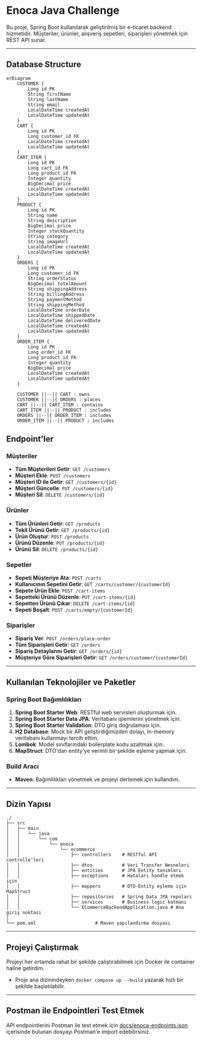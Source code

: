 # Enoca Java Challenge

Bu proje, Spring Boot kullanılarak geliştirilmiş bir e-ticaret backend hizmetidir. Müşteriler, ürünler, alışveriş sepetleri, siparişleri yönetmek için REST API sunar.

---

## Database Structure

```mermaid
erDiagram
    CUSTOMER {
        Long id PK
        String firstName
        String lastName
        String email
        LocalDateTime createdAt
        LocalDateTime updatedAt
    }
    CART {
        Long id PK
        Long customer_id FK
        LocalDateTime createdAt
        LocalDateTime updatedAt
    }
    CART_ITEM {
        Long id PK
        Long cart_id FK
        Long product_id FK
        Integer quantity
        BigDecimal price
        LocalDateTime createdAt
        LocalDateTime updatedAt
    }
    PRODUCT {
        Long id PK
        String name
        String description
        BigDecimal price
        Integer stockQuantity
        String category
        String imageUrl
        LocalDateTime createdAt
        LocalDateTime updatedAt
    }
    ORDERS {
        Long id PK
        Long customer_id FK
        String orderStatus
        BigDecimal totalAmount
        String shippingAddress
        String billingAddress
        String paymentMethod
        String shippingMethod
        LocalDateTime orderDate
        LocalDateTime shippedDate
        LocalDateTime deliveredDate
        LocalDateTime createdAt
        LocalDateTime updatedAt
    }
    ORDER_ITEM {
        Long id PK
        Long order_id FK
        Long product_id FK
        Integer quantity
        BigDecimal price
        LocalDateTime createdAt
        LocalDateTime updatedAt
    }

    CUSTOMER ||--|| CART : owns
    CUSTOMER ||--|{ ORDERS : places
    CART ||--|{ CART_ITEM : contains
    CART_ITEM ||--|| PRODUCT : includes
    ORDERS ||--|{ ORDER_ITEM : includes
    ORDER_ITEM ||--|| PRODUCT : includes
```


## Endpoint'ler

### Müşteriler
- **Tüm Müşterileri Getir**: `GET /customers`
- **Müşteri Ekle**: `POST /customers`
- **Müşteri ID ile Getir**: `GET /customers/{id}`
- **Müşteri Güncelle**: `PUT /customers/{id}`
- **Müşteri Sil**: `DELETE /customers/{id}`

### Ürünler
- **Tüm Ürünleri Getir**: `GET /products`
- **Tekil Ürünü Getir**: `GET /products/{id}`
- **Ürün Oluştur**: `POST /products`
- **Ürünü Düzenle**: `PUT /products/{id}`
- **Ürünü Sil**: `DELETE /products/{id}`

### Sepetler
- **Sepeti Müşteriye Ata**: `POST /carts`
- **Kullanıcının Sepetini Getir**: `GET /carts/customer/{customerId}`
- **Sepete Ürün Ekle**: `POST /cart-items`
- **Sepetteki Ürünü Düzenle**: `PUT /cart-items/{id}`
- **Sepetten Ürünü Çıkar**: `DELETE /cart-items/{id}`
- **Sepeti Boşalt**: `POST /carts/empty/{customerId}`

### Siparişler
- **Sipariş Ver**: `POST /orders/place-order`
- **Tüm Siparişleri Getir**: `GET /orders`
- **Sipariş Detaylarını Getir**: `GET /orders/{id}`
- **Müşteriye Göre Siparişleri Getir**: `GET /orders/customer/{customerId}`

---

## Kullanılan Teknolojiler ve Paketler

### Spring Boot Bağımlılıkları
1. **Spring Boot Starter Web**: RESTful web servisleri oluşturmak için.
2. **Spring Boot Starter Data JPA**: Veritabanı işlemlerini yönetmek için.
3. **Spring Boot Starter Validation**: DTO giriş doğrulaması için.
4. **H2 Database**: Mock bir API geliştirdiğimizden dolayı, In-memory veritabanı kullanmayı tercih ettim.
5. **Lombok**: Model sınıflarındaki  boilerplate kodu azaltmak için.
6. **MapStruct**: DTO'dan entity'ye verimli bir şekilde eşleme yapmak için.

### Build Aracı
- **Maven**: Bağımlılıkları yönetmek ve projeyi derlemek için kullandım.

---

## Dizin Yapısı

```plaintext
./
├── src
│   ├── main
│   │   └── java
│   │       └── com
│   │           └── enoca
│   │               └── ecommerce
│   │                   ├── controllers    # RESTful API controlle'leri
│   │                   ├── dtos           # Veri Transfer Nesneleri
│   │                   ├── entities       # JPA Entity tanımları
│   │                   ├── exceptions     # Hataları handle etmek için
│   │                   ├── mappers        # DTO-Entity eşleme için MapStruct
│   │                   ├── repositories   # Spring Data JPA repoları
│   │                   ├── services       # Business logic katmanı
│   │                   └── ECommerceBackendApplication.java # Ana giriş noktası
│ 
└── pom.xml                      # Maven yapılandırma dosyası
```

---

## Projeyi Çalıştırmak

Projeyi her ortamda rahat bir şekilde çalıştırabilmek için Docker ile container haline getirdim.
- Proje ana dizinindeyken `docker compose up --build` yazarak hızlı bir şekilde başlatılabilir.

---

## Postman ile Endpointleri Test Etmek

API endpointlerini Postman ile test etmek için [docs/enoca-endpoints.json](https://github.com/ardaaltinors/enoca-task/blob/master/docs/enoca-endpoints.json) içerisinde bulunan dosyayı Postman'e import edebilirsiniz.